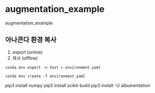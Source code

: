 # augmentation_example
augmentation_example

## 아나콘다 환경 복사 
1. export  (online)
2. 복사     (offline)

```
conda env export -n test > environment.yaml
```

```
conda env create -f environment.yaml
```

pip3 install numpy
pip3 install scikit-build
pip3 install -U albumentation
